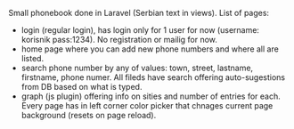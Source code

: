 Small phonebook done in Laravel (Serbian text in views).
List of pages:
- login (regular login), has login only for 1 user for now (username: korisnik pass:1234). No registration or mailig for now.
- home page where you can add new phone numbers and where all are listed.
- search phone number by any of values: town, street, lastname, firstname, phone numer.
    All fileds have search offering auto-sugestions from DB based on what is typed.
- graph (js plugin) offering info on sities and number of entries for each.
Every page has in left corner color picker that chnages current page background (resets on page reload).
